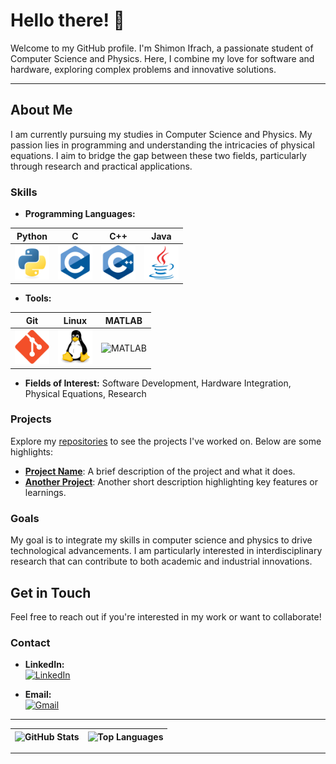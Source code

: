 # Hello there! 👋

Welcome to my GitHub profile. I'm Shimon Ifrach, a passionate student of Computer Science and Physics. Here, I combine my love for software and hardware, exploring complex problems and innovative solutions.

---

## About Me

I am currently pursuing my studies in Computer Science and Physics. My passion lies in programming and understanding the intricacies of physical equations. I aim to bridge the gap between these two fields, particularly through research and practical applications.

### Skills

- **Programming Languages:**

| Python | C | C++ | Java |
|--------|---|-----|------|
| <img src="https://github.com/devicons/devicon/blob/master/icons/python/python-original.svg" title="Python" alt="Python" width="55" height="55"/> | <img src="https://github.com/devicons/devicon/blob/master/icons/c/c-original.svg" title="C" alt="C" width="55" height="55"/> | <img src="https://github.com/devicons/devicon/blob/master/icons/cplusplus/cplusplus-original.svg" title="C++" alt="C++" width="55" height="55"/> | <img src="https://github.com/devicons/devicon/blob/master/icons/java/java-original.svg" title="Java" alt="Java" width="55" height="55"/> |

- **Tools:**

| Git | Linux | MATLAB |
|-----|-------|--------|
| <img src="https://github.com/devicons/devicon/blob/master/icons/git/git-original.svg" title="Git" alt="Git" width="55" height="55"/> | <img src="https://github.com/devicons/devicon/blob/master/icons/linux/linux-original.svg" title="Linux" alt="Linux" width="55" height="55"/> | <img src="https://upload.wikimedia.org/wikipedia/commons/2/21/Matlab_Logo.png" title="MATLAB" alt="MATLAB" width="55" height="55"/> |

- **Fields of Interest:** Software Development, Hardware Integration, Physical Equations, Research

### Projects

Explore my [repositories](https://github.com/simaon78i?tab=repositories) to see the projects I've worked on. Below are some highlights:

- **[Project Name](link-to-project)**: A brief description of the project and what it does.
- **[Another Project](link-to-project)**: Another short description highlighting key features or learnings.

### Goals

My goal is to integrate my skills in computer science and physics to drive technological advancements. I am particularly interested in interdisciplinary research that can contribute to both academic and industrial innovations.

## Get in Touch

Feel free to reach out if you're interested in my work or want to collaborate!

### Contact

- **LinkedIn:**  
  <a href="https://www.linkedin.com/in/shimon-ifrach-a022b5215/" target="_blank">
    <img src="https://img.shields.io/badge/LinkedIn-0A66C2?style=for-the-badge&logo=linkedin&logoColor=white" alt="LinkedIn">
  </a>

- **Email:**  
  <a href="mailto:simaon78ifrac@gmail.com" target="_blank">
    <img src="https://img.shields.io/badge/Gmail-D14836?style=for-the-badge&logo=gmail&logoColor=white" alt="Gmail">
  </a>

---

| <img src="https://github-readme-stats.vercel.app/api?username=simaon78i&show_icons=true&theme=radical" alt="GitHub Stats" /> | <img src="https://github-readme-stats.vercel.app/api/top-langs/?username=simaon78i&layout=compact&theme=radical" alt="Top Languages" /> |
|:---:|:---:|

---




